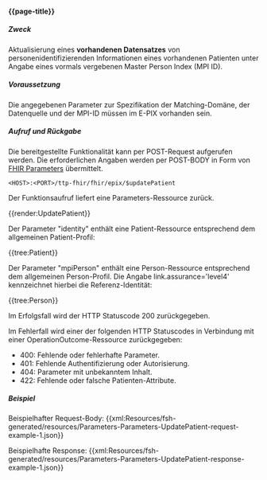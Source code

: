#### {{page-title}}

##### **Zweck**
Aktualisierung eines **vorhandenen Datensatzes** von personenidentifizierenden Informationen eines vorhandenen Patienten unter Angabe eines vormals vergebenen Master Person Index (MPI ID).

##### **Voraussetzung**
Die angegebenen Parameter zur Spezifikation der Matching-Domäne, der Datenquelle und der MPI-ID müssen im E-PIX vorhanden sein.

##### **Aufruf und Rückgabe**
Die bereitgestellte Funktionalität kann per POST-Request aufgerufen werden. Die erforderlichen Angaben werden per POST-BODY in Form von [FHIR Parameters](https://www.hl7.org/fhir/parameters.html) übermittelt.

`<HOST>:<PORT>/ttp-fhir/fhir/epix/$updatePatient`

Der Funktionsaufruf liefert eine Parameters-Ressource zurück.

{{render:UpdatePatient}}

Der Parameter "identity" enthält eine Patient-Ressource entsprechend dem allgemeinen Patient-Profil:

{{tree:Patient}}

Der Parameter "mpiPerson" enthält eine Person-Ressource entsprechend dem allgemeinen Person-Profil. Die Angabe link.assurance='level4' kennzeichnet hierbei die Referenz-Identität:

{{tree:Person}}

Im Erfolgsfall wird der HTTP Statuscode 200 zurückgegeben.

Im Fehlerfall wird einer der folgenden HTTP Statuscodes in Verbindung mit einer OperationOutcome-Ressource zurückgegeben:
* 400: Fehlende oder fehlerhafte Parameter.
* 401: Fehlende Authentifizierung oder Autorisierung.
* 404: Parameter mit unbekanntem Inhalt.
* 422: Fehlende oder falsche Patienten-Attribute.


##### **Beispiel**
Beispielhafter Request-Body:
{{xml:Resources/fsh-generated/resources/Parameters-Parameters-UpdatePatient-request-example-1.json}}

Beispielhafte Response:
{{xml:Resources/fsh-generated/resources/Parameters-Parameters-UpdatePatient-response-example-1.json}}
